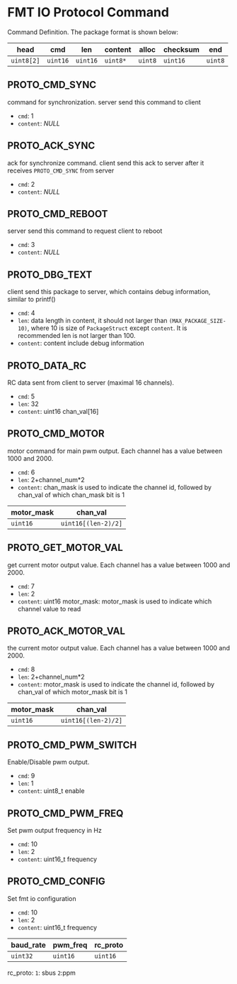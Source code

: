 # FMT IO Protocol Command

Command Definition. The package format is shown below:

|head      |cmd     |len     |content |alloc   |checksum|end    |
|----------|--------|--------|--------|--------|--------|-------|
|`uint8[2]`|`uint16`|`uint16`|`uint8*`|`uint8` |`uint16`|`uint8`|

## PROTO_CMD_SYNC
command for synchronization. server send this command to client
- `cmd`: 1 
- `content`: *NULL*

## PROTO_ACK_SYNC
ack for synchronize command. client send this ack to server after it receives `PROTO_CMD_SYNC` from server
- `cmd`: 2
- `content`: *NULL*

## PROTO_CMD_REBOOT
server send this command to request client to reboot
- `cmd`: 3
- `content`: *NULL*

## PROTO_DBG_TEXT
client send this package to server, which contains debug information, similar to printf() 
- `cmd`: 4
- `len`: data length in content, it should not larger than `(MAX_PACKAGE_SIZE-10)`, where 10 is size of `PackageStruct` except `content`. It is recommended len is not larger than 100.
- `content`: content include debug information

## PROTO_DATA_RC
RC data sent from client to server (maximal 16 channels). 
- `cmd`: 5
- `len`: 32
- `content`: uint16 chan_val[16]

## PROTO_CMD_MOTOR
motor command for main pwm output. Each channel has a value between 1000 and 2000.
- `cmd`: 6
- `len`: 2+channel_num*2
- `content`: chan_mask is used to indicate the channel id, followed by chan_val of which chan_mask bit is 1

|motor_mask |chan_val |
|-----------|---------|
|`uint16`|`uint16[(len-2)/2]`|

## PROTO_GET_MOTOR_VAL
get current motor output value. Each channel has a value between 1000 and 2000.
- `cmd`: 7
- `len`: 2
- `content`: uint16 motor_mask: motor_mask is used to indicate which channel value to read

## PROTO_ACK_MOTOR_VAL
the current motor output value. Each channel has a value between 1000 and 2000.
- `cmd`: 8
- `len`: 2+channel_num*2
- `content`: motor_mask is used to indicate the channel id, followed by chan_val of which motor_mask bit is 1

|motor_mask |chan_val |
|-----------|---------|
|`uint16`|`uint16[(len-2)/2]`|

## PROTO_CMD_PWM_SWITCH
Enable/Disable pwm output.
- `cmd`: 9
- `len`: 1
- `content`: uint8_t enable

## PROTO_CMD_PWM_FREQ
Set pwm output frequency in Hz
- `cmd`: 10
- `len`: 2
- `content`: uint16_t frequency

## PROTO_CMD_CONFIG
Set fmt io configuration
- `cmd`: 10
- `len`: 2
- `content`: uint16_t frequency

|baud_rate|pwm_freq|rc_proto|
|-----------|---------|---------|
|`uint32`|`uint16`|`uint16`|

rc_proto: `1`: sbus `2`:ppm
